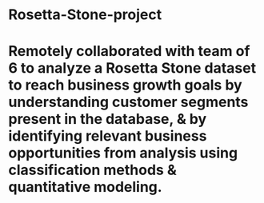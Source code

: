 # Rosetta-Stone-project
 
# Remotely collaborated with team of 6 to analyze a Rosetta Stone dataset to reach business growth goals by understanding customer segments present in the database, & by identifying relevant business opportunities from analysis using classification methods & quantitative modeling.